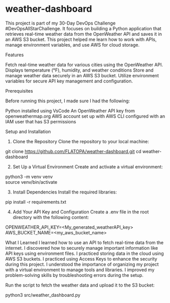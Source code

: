 # weather-dashboard

This project is part of my 30-Day DevOps Challenge #DevOpsAllStarChallenge. It focuses on building a Python application that retrieves real-time weather data from the OpenWeather API and saves it in an AWS S3 bucket. This project helped me learn how to work with APIs, manage environment variables, and use AWS for cloud storage.

Features

Fetch real-time weather data for various cities using the OpenWeather API.
Displays temperature (°F), humidity, and weather conditions
Store and manage weather data securely in an AWS S3 bucket.
Utilize environment variables for secure API key management and configuration.

Prerequisites

Before running this project, I made sure I had the following:

Python installed using VsCode
An OpenWeather API key from openweathermap.org
AWS account set up with AWS CLI configured with an IAM user that has S3 permissions

Setup and Installation

1. Clone the Repository
Clone the repository to your local machine:

git clone https://github.com/FLATOPA/weather-dashboard.git
cd weather-dashboard

2. Set Up a Virtual Environment
Create and activate a virtual environment:

python3 -m venv venv  
source venv/bin/activate

3. Install Dependencies
Install the required libraries:

pip install -r requirements.txt

4. Add Your API Key and Configuration
Create a .env file in the root directory with the following content:

OPENWEATHER_API_KEY=<My_generated_weatherAPI_key>
AWS_BUCKET_NAME=<my_aws_bucket_name>


What I Learned
I learned how to use an API to fetch real-time data from the internet.
I discovered how to securely manage important information like API keys using environment files.
I practiced storing data in the cloud using AWS S3 buckets.
I practiced using Access Keys to enhance the security during this project.
I understood the importance of organizing my project with a virtual environment to manage tools and libraries.
I improved my problem-solving skills by troubleshooting errors during the setup.

Run the script to fetch the weather data and upload it to the S3 bucket:

python3 src/weather_dashboard.py